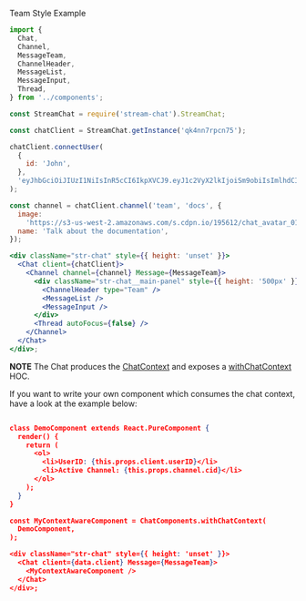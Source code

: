Team Style Example

```jsx
import {
  Chat,
  Channel,
  MessageTeam,
  ChannelHeader,
  MessageList,
  MessageInput,
  Thread,
} from '../components';

const StreamChat = require('stream-chat').StreamChat;

const chatClient = StreamChat.getInstance('qk4nn7rpcn75');

chatClient.connectUser(
  {
    id: 'John',
  },
  'eyJhbGciOiJIUzI1NiIsInR5cCI6IkpXVCJ9.eyJ1c2VyX2lkIjoiSm9obiIsImlhdCI6MTU0ODI5ODUxN30.hyonbQnOLuFsr15mdmc_JF4sBOm2SURK4eBvTOx3ZIg',
);

const channel = chatClient.channel('team', 'docs', {
  image:
    'https://s3-us-west-2.amazonaws.com/s.cdpn.io/195612/chat_avatar_01_green.jpg',
  name: 'Talk about the documentation',
});

<div className="str-chat" style={{ height: 'unset' }}>
  <Chat client={chatClient}>
    <Channel channel={channel} Message={MessageTeam}>
      <div className="str-chat__main-panel" style={{ height: '500px' }}>
        <ChannelHeader type="Team" />
        <MessageList />
        <MessageInput />
      </div>
      <Thread autoFocus={false} />
    </Channel>
  </Chat>
</div>;
```

**NOTE** The Chat produces the [ChatContext](#chatcontext) and exposes a [withChatContext](#withchatcontext) HOC.

If you want to write your own component which consumes the chat context, have a look at the example below:

```json

class DemoComponent extends React.PureComponent {
  render() {
    return (
      <ol>
        <li>UserID: {this.props.client.userID}</li>
        <li>Active Channel: {this.props.channel.cid}</li>
      </ol>
    );
  }
}

const MyContextAwareComponent = ChatComponents.withChatContext(
  DemoComponent,
);

<div className="str-chat" style={{ height: 'unset' }}>
  <Chat client={data.client} Message={MessageTeam}>
    <MyContextAwareComponent />
  </Chat>
</div>;
```
